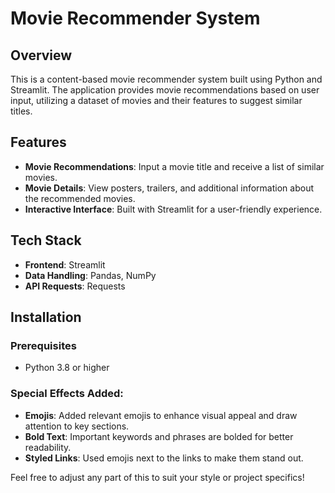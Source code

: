 # Movie Recommender System

## Overview
This is a content-based movie recommender system built using Python and Streamlit. The application provides movie recommendations based on user input, utilizing a dataset of movies and their features to suggest similar titles.

## Features
- **Movie Recommendations**: Input a movie title and receive a list of similar movies.
- **Movie Details**: View posters, trailers, and additional information about the recommended movies.
- **Interactive Interface**: Built with Streamlit for a user-friendly experience.

## Tech Stack
- **Frontend**: Streamlit
- **Data Handling**: Pandas, NumPy
- **API Requests**: Requests

## Installation

### Prerequisites
- Python 3.8 or higher


### Special Effects Added:
- **Emojis**: Added relevant emojis to enhance visual appeal and draw attention to key sections.
- **Bold Text**: Important keywords and phrases are bolded for better readability.
- **Styled Links**: Used emojis next to the links to make them stand out.

Feel free to adjust any part of this to suit your style or project specifics!
